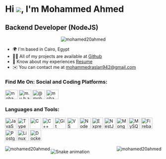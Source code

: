 Hi ![](https://user-images.githubusercontent.com/18350557/176309783-0785949b-9127-417c-8b55-ab5a4333674e.gif), I'm Mohammed Ahmed
======================================================================================================================================

Backend Developer (NodeJS)
--------------------------

<p align="center"> <img src="https://komarev.com/ghpvc/?username=mohamed20ahmed&label=Profile%20views&color=0e75b6&style=flat" alt="mohamed20ahmed" /> </p>

* 🌍  I'm based in Cairo, Egypt
* 👨‍💻 All of my projects are available at [Github](https://github.com/Mohamed20Ahmed)
* 📄 Know about my experiences [Resume](https://drive.google.com/file/d/1A7_o3sVT8k8XZPs_Fsbtmf_QUXZpZAHf/view?usp=drive_link)
* ✉️  You can contact me at [mohammedraslan942@gmail.com](mailto:mohammedraslan942@gmail.com)

### Find Me On: Social and Coding Platforms:

<p align="left">
<a href="https://linkedin.com/in/mohammed-ahmed-169095211" target="blank"><img align="center" src="https://raw.githubusercontent.com/rahuldkjain/github-profile-readme-generator/master/src/images/icons/Social/linked-in-alt.svg" alt="mohammed-ahmed-169095211" height="30" width="40" /></a>
<a href="https://instagram.com/m.u.h.a.m.m.e.d.20" target="blank"><img align="center" src="https://raw.githubusercontent.com/rahuldkjain/github-profile-readme-generator/master/src/images/icons/Social/instagram.svg" alt="m.u.h.a.m.m.e.d.20" height="30" width="40" /></a>
<a href="https://www.hackerrank.com/@mohammedraslan91" target="blank"><img align="center" src="https://raw.githubusercontent.com/rahuldkjain/github-profile-readme-generator/master/src/images/icons/Social/hackerrank.svg" alt="@mohammedraslan91" height="30" width="40" /></a>
<a href="https://codeforces.com/profile/mohamedahmed20" target="blank"><img align="center" src="https://raw.githubusercontent.com/rahuldkjain/github-profile-readme-generator/master/src/images/icons/Social/codeforces.svg" alt="mohamedahmed20" height="30" width="40" /></a>
</p>

### Languages and Tools:

<p align="left">
<a href="https://developer.mozilla.org/en-US/docs/Web/JavaScript" target="_blank" rel="noreferrer"><img src="https://raw.githubusercontent.com/danielcranney/readme-generator/main/public/icons/skills/javascript-colored.svg" width="36" height="36" alt="JavaScript" /></a>
<a href="https://www.typescriptlang.org/" target="_blank" rel="noreferrer"><img src="https://raw.githubusercontent.com/danielcranney/readme-generator/main/public/icons/skills/typescript-colored.svg" width="36" height="36" alt="TypeScript" /></a>
<a href="https://docs.microsoft.com/en-us/cpp/?view=msvc-170" target="_blank" rel="noreferrer"><img src="https://raw.githubusercontent.com/danielcranney/readme-generator/main/public/icons/skills/c-colored.svg" width="36" height="36" alt="C" /></a>
<a href="https://docs.microsoft.com/en-us/cpp/?view=msvc-170" target="_blank" rel="noreferrer"><img src="https://raw.githubusercontent.com/danielcranney/readme-generator/main/public/icons/skills/cplusplus-colored.svg" width="36" height="36" alt="C++" /></a>
<a href="https://git-scm.com/" target="_blank" rel="noreferrer"><img src="https://raw.githubusercontent.com/danielcranney/readme-generator/main/public/icons/skills/git-colored.svg" width="36" height="36" alt="Git" /></a>
<a href="https://code.visualstudio.com/" target="_blank" rel="noreferrer"><img src="https://raw.githubusercontent.com/danielcranney/readme-generator/main/public/icons/skills/visualstudiocode.svg" width="36" height="36" alt="VS Code" /></a>
<a href="https://nodejs.org/en/" target="_blank" rel="noreferrer"><img src="https://raw.githubusercontent.com/danielcranney/readme-generator/main/public/icons/skills/nodejs-colored.svg" width="36" height="36" alt="NodeJS" /></a>
<a href="https://expressjs.com/" target="_blank" rel="noreferrer"><img src="https://raw.githubusercontent.com/danielcranney/readme-generator/main/public/icons/skills/express-colored.svg" width="36" height="36" alt="Express" /></a>
<a href="https://docs.nestjs.com/" target="_blank" rel="noreferrer"><img src="https://raw.githubusercontent.com/danielcranney/readme-generator/main/public/icons/skills/nestjs-colored.svg" width="36" height="36" alt="NestJS" /></a>
<a href="https://www.mongodb.com/" target="_blank" rel="noreferrer"><img src="https://raw.githubusercontent.com/danielcranney/readme-generator/main/public/icons/skills/mongodb-colored.svg" width="36" height="36" alt="MongoDB" /></a>
<a href="https://www.mysql.com/" target="_blank" rel="noreferrer"><img src="https://raw.githubusercontent.com/danielcranney/readme-generator/main/public/icons/skills/mysql-colored.svg" width="36" height="36" alt="MySQL" /></a>
<a href="https://firebase.google.com/" target="_blank" rel="noreferrer"><img src="https://raw.githubusercontent.com/danielcranney/readme-generator/main/public/icons/skills/firebase-colored.svg" width="36" height="36" alt="Firebase" /></a>
<a href="https://www.postgresql.org/" target="_blank" rel="noreferrer"><img src="https://raw.githubusercontent.com/danielcranney/readme-generator/main/public/icons/skills/postgresql-colored.svg" width="36" height="36" alt="PostgreSQL" /></a>
<a href="https://www.linux.org" target="_blank" rel="noreferrer"><img src="https://raw.githubusercontent.com/danielcranney/readme-generator/main/public/icons/skills/linux-colored.svg" width="36" height="36" alt="Linux" /></a>
<a href="https://www.docker.com/" target="_blank" rel="noreferrer"><img src="https://raw.githubusercontent.com/danielcranney/readme-generator/main/public/icons/skills/docker-colored.svg" width="36" height="36" alt="Docker" /></a>
</p>

<p><img align="right" src="https://github-readme-streak-stats.herokuapp.com/?user=mohamed20ahmed&" alt="mohamed20ahmed" /></p>
<p><img align="left" src="https://github-readme-stats.vercel.app/api/top-langs?username=mohamed20ahmed&show_icons=true&locale=en&layout=compact" alt="mohamed20ahmed" /></p>

###

<img src="https://raw.githubusercontent.com/MohamedAhmed/MohamedAhmed/output/snake.svg" alt="Snake animation" />

###
